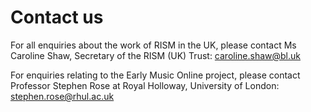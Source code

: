 # Contact us  

For all enquiries about the work of RISM in the UK, please contact Ms Caroline Shaw, Secretary of the RISM (UK) Trust: [caroline.shaw@bl.uk](mailto:caroline.shaw@bl.uk)

For enquiries relating to the Early Music Online project, please contact Professor Stephen Rose at Royal Holloway, University of London: [stephen.rose@rhul.ac.uk](mailto:stephen.rose@rhul.ac.uk)  

